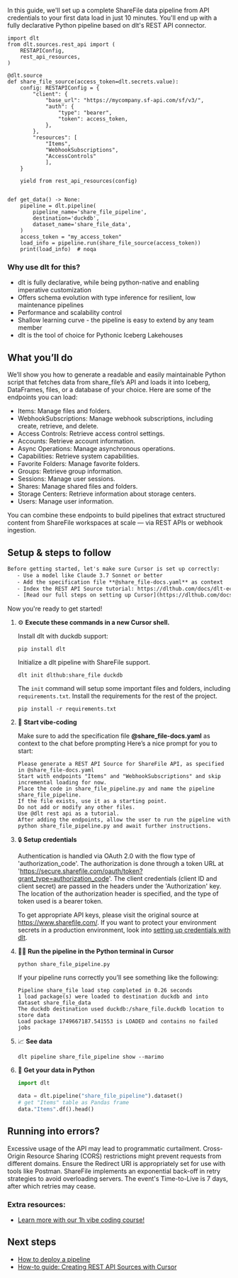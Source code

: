 In this guide, we'll set up a complete ShareFile data pipeline from API credentials to your first data load in just 10 minutes. You'll end up with a fully declarative Python pipeline based on dlt's REST API connector.

```python-outcome
import dlt
from dlt.sources.rest_api import (
    RESTAPIConfig,
    rest_api_resources,
)

@dlt.source
def share_file_source(access_token=dlt.secrets.value):
    config: RESTAPIConfig = {
        "client": {
            "base_url": "https://mycompany.sf-api.com/sf/v3/",
            "auth": {
                "type": "bearer",
                "token": access_token,
            },
        },
        "resources": [
            "Items",
            "WebhookSubscriptions",
            "AccessControls"
            ],
    }

    yield from rest_api_resources(config)


def get_data() -> None:
    pipeline = dlt.pipeline(
        pipeline_name='share_file_pipeline',
        destination='duckdb',
        dataset_name='share_file_data', 
    )
    access_token = "my_access_token"
    load_info = pipeline.run(share_file_source(access_token))
    print(load_info)  # noqa
```

### Why use dlt for this?

- dlt is fully declarative, while being python-native and enabling imperative customization
- Offers schema evolution with type inference for resilient, low maintenance pipelines
- Performance and scalability control
- Shallow learning curve - the pipeline is easy to extend by any team member
- dlt is the tool of choice for Pythonic Iceberg Lakehouses

## What you’ll do

We’ll show you how to generate a readable and easily maintainable Python script that fetches data from share_file’s API and loads it into Iceberg, DataFrames, files, or a database of your choice. Here are some of the endpoints you can load:

- Items: Manage files and folders. 
- WebhookSubscriptions: Manage webhook subscriptions, including create, retrieve, and delete. 
- Access Controls: Retrieve access control settings. 
- Accounts: Retrieve account information. 
- Async Operations: Manage asynchronous operations. 
- Capabilities: Retrieve system capabilities. 
- Favorite Folders: Manage favorite folders. 
- Groups: Retrieve group information. 
- Sessions: Manage user sessions. 
- Shares: Manage shared files and folders. 
- Storage Centers: Retrieve information about storage centers. 
- Users: Manage user information.

You can combine these endpoints to build pipelines that extract structured content from ShareFile workspaces at scale — via REST APIs or webhook ingestion.

## Setup & steps to follow

```default
Before getting started, let's make sure Cursor is set up correctly:
   - Use a model like Claude 3.7 Sonnet or better
   - Add the specification file **@share_file-docs.yaml** as context
   - Index the REST API Source tutorial: https://dlthub.com/docs/dlt-ecosystem/verified-sources/rest_api/ and add it to context as **@dlt rest api**
   - [Read our full steps on setting up Cursor](https://dlthub.com/docs/dlt-ecosystem/llm-tooling/cursor-restapi#23-configuring-cursor-with-documentation)
```

Now you're ready to get started! 

1. ⚙️ **Execute these commands in a new Cursor shell.**
    
    Install dlt with duckdb support:
    ```shell
    pip install dlt
    ```

    Initialize a dlt pipeline with ShareFile support.
    ```shell
    dlt init dlthub:share_file duckdb
    ```

    The `init` command will setup some important files and folders, including `requirements.txt`. Install the requirements for the rest of the project.
    ```shell
    pip install -r requirements.txt
    ```
    
2. 🤠 **Start vibe-coding**
    
    Make sure to add the specification file **@share_file-docs.yaml** as context to the chat before prompting
    Here’s a nice prompt for you to start: 
    
    ```prompt
    Please generate a REST API Source for ShareFile API, as specified in @share_file-docs.yaml 
    Start with endpoints "Items" and "WebhookSubscriptions" and skip incremental loading for now. 
    Place the code in share_file_pipeline.py and name the pipeline share_file_pipeline. 
    If the file exists, use it as a starting point. 
    Do not add or modify any other files. 
    Use @dlt rest api as a tutorial. 
    After adding the endpoints, allow the user to run the pipeline with python share_file_pipeline.py and await further instructions.
    ```

    
3. 🔒 **Setup credentials** 
    
    Authentication is handled via OAuth 2.0 with the flow type of 'authorization_code'. The authorization is done through a token URL at 'https://secure.sharefile.com/oauth/token?grant_type=authorization_code'. The client credentials (client ID and client secret) are passed in the headers under the 'Authorization' key. The location of the authorization header is specified, and the type of token used is a bearer token.
    
    To get appropriate API keys, please visit the original source at https://www.sharefile.com/.
    If you want to protect your environment secrets in a production environment, look into [setting up credentials with dlt](https://dlthub.com/docs/walkthroughs/add_credentials).
    
4. 🏃‍♀️ **Run the pipeline in the Python terminal in Cursor**
    
    ```shell
    python share_file_pipeline.py
    ```
    
    If your pipeline runs correctly you’ll see something like the following:
    
    ```shell
    Pipeline share_file load step completed in 0.26 seconds
    1 load package(s) were loaded to destination duckdb and into dataset share_file_data
    The duckdb destination used duckdb:/share_file.duckdb location to store data
    Load package 1749667187.541553 is LOADED and contains no failed jobs
    ```
    
5. 📈 **See data**
    
    ```shell
    dlt pipeline share_file_pipeline show --marimo
    ```
    
6. 🐍 **Get your data in Python**
    
    ```python
    import dlt

   data = dlt.pipeline("share_file_pipeline").dataset()
   # get "Items" table as Pandas frame
   data."Items".df().head()
    ```

## Running into errors?

Excessive usage of the API may lead to programmatic curtailment. Cross-Origin Resource Sharing (CORS) restrictions might prevent requests from different domains. Ensure the Redirect URI is appropriately set for use with tools like Postman. ShareFile implements an exponential back-off in retry strategies to avoid overloading servers. The event's Time-to-Live is 7 days, after which retries may cease.

### Extra resources:

- [Learn more with our 1h vibe coding course!](https://www.youtube.com/watch?v=GGid70rnJuM)

## Next steps

- [How to deploy a pipeline](https://dlthub.com/docs/walkthroughs/deploy-a-pipeline)
- [How-to guide: Creating REST API Sources with Cursor](https://dlthub.com/docs/dlt-ecosystem/llm-tooling/cursor-restapi)